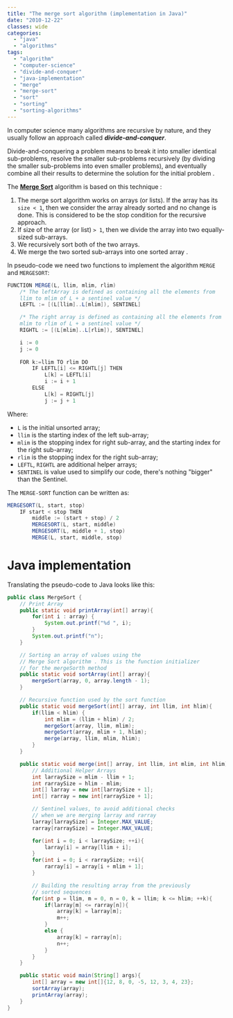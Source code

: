 ```yaml
---
title: "The merge sort algorithm (implementation in Java)"
date: "2010-12-22"
classes: wide
categories: 
  - "java"
  - "algorithms"
tags: 
  - "algorithm"
  - "computer-science"
  - "divide-and-conquer"
  - "java-implementation"
  - "merge"
  - "merge-sort"
  - "sort"
  - "sorting"
  - "sorting-algorithms"
---
```


In computer science many algorithms are recursive by nature, and they usually follow an approach called _**divide-and-conquer**_. 

Divide-and-conquering a problem means to break it into smaller identical sub-problems, resolve the smaller sub-problems recursively (by dividing the smaller sub-problems into even smaller problems), and eventually combine all their results to determine the solution for the initial problem .

The **[Merge Sort](http://en.wikipedia.org/wiki/Merge_sort)** algorithm is based on this technique :

1. The merge sort algorithm works on arrays (or lists). If the array has its `size < 1`, then we consider the array already sorted and no change is done. This is considered to be the stop condition for the recursive approach. 
2. If size of the array (or list) `> 1`, then we divide the array into two equally-sized sub-arrays.
3. We recursively sort both of the two arrays.
4. We merge the two sorted sub-arrays into one sorted array .

In pseudo-code we need two functions to implement the algorithm `MERGE` and `MERGESORT`:

```java
FUNCTION MERGE(L, llim, mlim, rlim)
	/* The leftArray is defined as containing all the elements from
	llim to mlim of L + a sentinel value */
	LEFTL := [(L[llim]..L[mlim]), SENTINEL]

	/* The right array is defined as containing all the elements from
	mlim to rlim of L + a sentinel value */
	RIGHTL := [(L[mlim]..L[rlim]), SENTINEL]

	i := 0
	j := 0
	
	FOR k:=llim TO rlim DO
		IF LEFTL[i] <= RIGHTL[j] THEN
			L[k] = LEFTL[i]
			i := i + 1
		ELSE
			L[k] = RIGHTL[j]
			j := j + 1	
```


Where:

* `L` is the initial unsorted array;
* `llim` is the starting index of the left sub-array;
* `mlim` is the stopping index for right sub-array, and the starting index for the right sub-array;
* `rlim` is the stopping index for the right sub-array;
* `LEFTL`, `RIGHTL` are additional helper arrays; 
* `SENTINEL` is value used to simplify our code, there's nothing "bigger" than the Sentinel.

The `MERGE-SORT` function can be written as:

```java
MERGESORT(L, start, stop)
	IF start < stop THEN
		middle := (start + stop) / 2
		MERGESORT(L, start, middle)
		MERGESORT(L, middle + 1, stop)
		MERGE(L, start, middle, stop)
```

# Java implementation

Translating the pseudo-code to Java looks like this:

```java
public class MergeSort {
	// Print Array 
	public static void printArray(int[] array){
		for(int i : array) {
			System.out.printf("%d ", i);
		}
		System.out.printf("n");
	}

	// Sorting an array of values using the
	// Merge Sort algorithm . This is the function initializer
	// for the mergeSorth method
	public static void sortArray(int[] array){
		mergeSort(array, 0, array.length - 1);
	}

	// Recursive function used by the sort function
	public static void mergeSort(int[] array, int llim, int hlim){
		if(llim < hlim) {
			int mlim = (llim + hlim) / 2;
			mergeSort(array, llim, mlim);
			mergeSort(array, mlim + 1, hlim);
			merge(array, llim, mlim, hlim);
		}
	}

	public static void merge(int[] array, int llim, int mlim, int hlim){
		// Additional Helper Arrays
		int larraySize = mlim - llim + 1;
		int rarraySize = hlim - mlim;
		int[] larray = new int[larraySize + 1];
		int[] rarray = new int[rarraySize + 1];

		// Sentinel values, to avoid additional checks
		// when we are merging larray and rarray
		larray[larraySize] = Integer.MAX_VALUE;
		rarray[rarraySize] = Integer.MAX_VALUE;

		for(int i = 0; i < larraySize; ++i){
			larray[i] = array[llim + i];
		}
		for(int i = 0; i < rarraySize; ++i){
			rarray[i] = array[i + mlim + 1];
		}

		// Building the resulting array from the previously
		// sorted sequences 
		for(int p = llim, m = 0, n = 0, k = llim; k <= hlim; ++k){
			if(larray[m] <= rarray[n]){
				array[k] = larray[m];
				m++;
			}
			else {
				array[k] = rarray[n];
				n++;
			}
		}
	}

	public static void main(String[] args){
		int[] array = new int[]{12, 8, 0, -5, 12, 3, 4, 23};
		sortArray(array);
		printArray(array);
	}
}
```